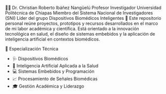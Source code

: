 👨‍🔬 Dr. Christian Roberto Ibáñez Nangüelú
Profesor Investigador  Universidad Politécnica de Chiapas
Miembro del Sistema Nacional de Investigadores (SNI)
Líder del grupo Dispositivos Biomédicos Inteligentes 🧠
Este repositorio personal reúne proyectos, prototipos y recursos desarrollados en el marco de mi labor académica y científica. Está orientado a la innovación tecnológica en salud, el diseño de sistemas embebidos y la aplicación de inteligencia artificial en contextos biomédicos.

🧠 Especialización Técnica
- 🩺 Dispositivos Biomédicos
- 🤖 Inteligencia Artificial Aplicada a la Salud
- 💻 Sistemas Embebidos y Programación
- 📈 Procesamiento de Señales Biomédicas
- 🎓 Gestión Académica y Liderazgo
